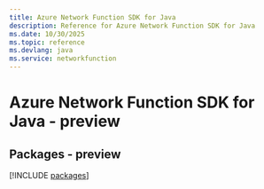 ```yaml
---
title: Azure Network Function SDK for Java
description: Reference for Azure Network Function SDK for Java
ms.date: 10/30/2025
ms.topic: reference
ms.devlang: java
ms.service: networkfunction
---
```

# Azure Network Function SDK for Java - preview
## Packages - preview
[!INCLUDE [packages](network-function-index.md)]